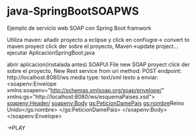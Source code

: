 # java-SpringBootSOAPWS
Ejemplo de servicio web SOAP con Spring Boot framwork

Utiliza maven:
añadir proyecto a eclipse y click en confiugre-> convert to maven proyect
click der sobre el proyecto, Maven->update project...
ejecutar AplicacionSpringBoot.java

abrir aplicacion(instalada antes) SOAPUI
File new SOAP proyect
click der sobre el proyecto, New Rest service from uri
method:
POST
endpoint:
http://localhost:8080/ws
media type:
text/xml
texto a enviar:
<soapenv:Envelope xmlns:soapenv="http://schemas.xmlsoap.org/soap/envelope/"
				  xmlns:gs="http://localhost:8080/ws/esquemaPaises.xsd">
   <soapenv:Header/>
   <soapenv:Body>
      <gs:PeticionDamePais>
         <gs:nombre>Reino Unido</gs:nombre>
      </gs:PeticionDamePais>
   </soapenv:Body>
</soapenv:Envelope>

->PLAY
